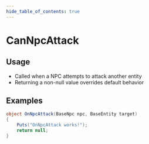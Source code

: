 ```yaml
---
hide_table_of_contents: true
---
```


# CanNpcAttack

## Usage

* Called when a NPC attempts to attack another entity
* Returning a non-null value overrides default behavior

## Examples

```csharp title=""
object OnNpcAttack(BaseNpc npc, BaseEntity target)
{
    Puts("OnNpcAttack works!");
    return null;
}
```
